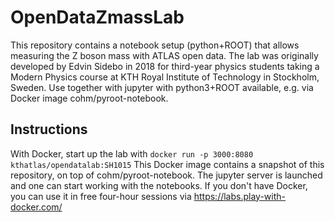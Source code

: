 # OpenDataZmassLab
This repository contains a notebook setup (python+ROOT) that allows measuring the Z boson mass with ATLAS open data.
The lab was originally developed by Edvin Sidebo in 2018 for third-year physics students taking a Modern Physics course at KTH Royal Institute of Technology in Stockholm, Sweden. Use together with jupyter with python3+ROOT available, e.g. via Docker image cohm/pyroot-notebook.

## Instructions
With Docker, start up the lab with 
`docker run -p 3000:8080 kthatlas/opendatalab:SH1015`
This Docker image contains a snapshot of this repository, on top of cohm/pyroot-notebook.
The jupyter server is launched and one can start working with the notebooks. 
If you don't have Docker, you can use it in free four-hour sessions via https://labs.play-with-docker.com/
